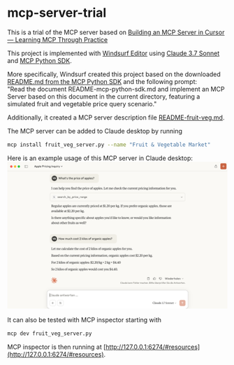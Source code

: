 # mcp-server-trial

This is a trial of the MCP server based on [Building an MCP Server in Cursor — Learning MCP Through Practice](https://medium.com/@darrell.tw.martech/building-an-mcp-server-in-cursor-learning-mcp-through-practice-979110df56c2)

This project is implemented with [Windsurf Editor](https://windsurf.com/editor) using [Claude 3.7 Sonnet](https://www.anthropic.com/claude/sonnet) and [MCP Python SDK](https://github.com/modelcontextprotocol/python-sdk).

More specifically, Windsurf created this project based on the downloaded [README.md from the MCP Python SDK](README-mcp-python-sdk.md) and the following prompt:  
"Read the document README-mcp-python-sdk.md and implement an MCP Server based on this document in the current directory, featuring a simulated fruit and vegetable price query scenario."

Additionally, it created a MCP server description file [README-fruit-veg.md](README-fruit-veg.md).

The MCP server can be added to Claude desktop by running
```bash
mcp install fruit_veg_server.py --name "Fruit & Vegetable Market"
```

Here is an example usage of this MCP server in Claude desktop: 
![image](mcp-server-usage-in-claude-desktop.png)

It can also be tested with MCP inspector starting with
```bash
mcp dev fruit_veg_server.py
```
MCP inspector is then running at [http://127.0.0.1:6274/#resources](http://127.0.0.1:6274/#resources).